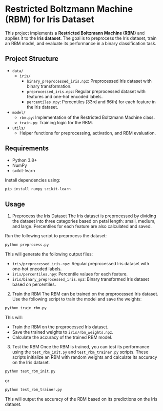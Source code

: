 # Restricted Boltzmann Machine (RBM) for Iris Dataset

This project implements a **Restricted Boltzmann Machine (RBM)** and applies it to the **Iris dataset**. The goal is to preprocess the Iris dataset, train an RBM model, and evaluate its performance in a binary classification task.

## Project Structure

- `data/`
  - `iris/`
    - `binary_preprocessed_iris.npz`: Preprocessed Iris dataset with binary transformation.
    - `preprocessed_iris.npz`: Regular preprocessed dataset with features and one-hot encoded labels.
    - `percentiles.npy`: Percentiles (33rd and 66th) for each feature in the Iris dataset.
- `model/`
  - `rbm.py`: Implementation of the Restricted Boltzmann Machine class.
  - `train.py`: Training logic for the RBM.
- `utils/`
  - Helper functions for preprocessing, activation, and RBM evaluation.

## Requirements

- Python 3.8+
- NumPy
- scikit-learn

Install dependencies using:

```bash
pip install numpy scikit-learn
```

## Usage
1. Preprocess the Iris Dataset
The Iris dataset is preprocessed by dividing the dataset into three categories based on petal length: small, medium, and large. Percentiles for each feature are also calculated and saved.

Run the following script to preprocess the dataset:
```bash
python preprocess.py
```

This will generate the following output files:
- `iris/preprocessed_iris.npz`: Regular preprocessed Iris dataset with one-hot encoded labels.
- `iris/percentiles.npy`: Percentile values for each feature.
- `iris/binary_preprocessed_iris.npz`: Binary transformed Iris dataset based on percentiles.

2. Train the RBM
The RBM can be trained on the preprocessed Iris dataset. Use the following script to train the model and save the weights:
```bash
python train_rbm.py
```

This will:
- Train the RBM on the preprocessed Iris dataset.
- Save the trained weights to `iris/rbm_weights.npz`.
- Calculate the accuracy of the trained RBM model.

3. Test the RBM
Once the RBM is trained, you can test its performance using the `test_rbm_init.py` and `test_rbm_trainer.py` scripts. These scripts initialize an RBM with random weights and calculate its accuracy on the Iris dataset.
```bash
python test_rbm_init.py
```
or
```bash
python test_rbm_trainer.py
```
This will output the accuracy of the RBM based on its predictions on the Iris dataset.
